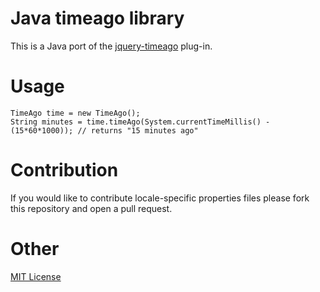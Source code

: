 Java timeago library
=====
This is a Java port of the [jquery-timeago](https://github.com/rmm5t/jquery-timeago) plug-in.

Usage
=====
    TimeAgo time = new TimeAgo();
    String minutes = time.timeAgo(System.currentTimeMillis() - (15*60*1000)); // returns "15 minutes ago"
Contribution
=====
If you would like to contribute locale-specific properties files please fork this repository and open a pull request.

Other
=====
[MIT License](http://www.opensource.org/licenses/mit-license.html)
